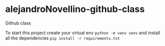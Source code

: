# alejandroNovellino-github-class
Github class

To start this project create your virtual env `python -m venv venv` and install all the dependencies `pip install -r requirements.txt`